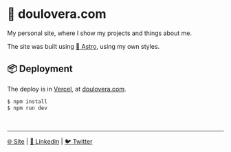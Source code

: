 # 🍕 doulovera.com

My personal site, where I show my projects and things about me.

The site was built using [🚀 Astro](https://astro.build/), using my own styles.

## 📦 Deployment
The deploy is in [Vercel](https://vercel.com/), at [doulovera.com](https://doulovera.com).

```bash
$ npm install
$ npm run dev
```

<br />

---

[🌐 Site](https://doulovera.com/) | [💼 Linkedin](https://www.linkedin.com/in/douglaslovera/) | [🐦 Twitter](https://twitter.com/doulovera)

